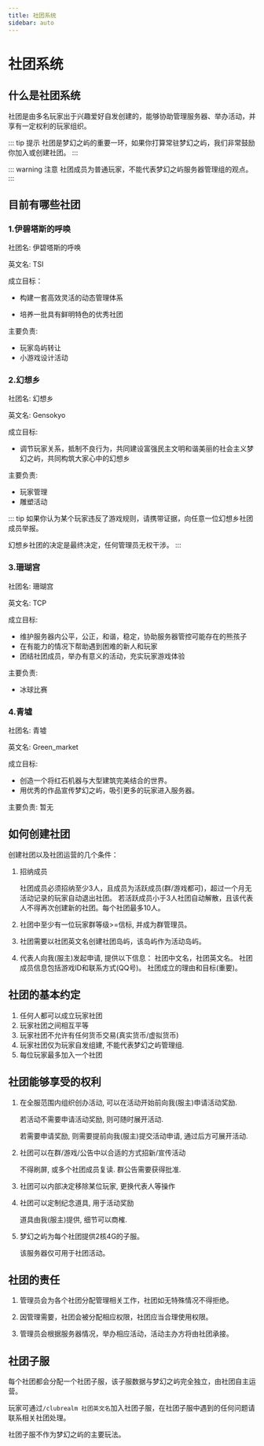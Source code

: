 ```yaml
---
title: 社团系统
sidebar: auto
---
```



# 社团系统

## 什么是社团系统

社团是由多名玩家出于兴趣爱好自发创建的，能够协助管理服务器、举办活动，并享有一定权利的玩家组织。

::: tip 提示
社团是梦幻之屿的重要一环，如果你打算常驻梦幻之屿，我们非常鼓励你加入或创建社团。
:::

::: warning 注意
社团成员为普通玩家，不能代表梦幻之屿服务器管理组的观点。
:::

## 目前有哪些社团

### 1.伊碧塔斯的呼唤
社团名: 伊碧塔斯的呼唤

英文名: TSI

成立目标：
 - 构建一套高效灵活的动态管理体系

 - 培养一批具有鲜明特色的优秀社团

主要负责:
- 玩家岛屿转让
- 小游戏设计活动

### 2.幻想乡
社团名: 幻想乡

英文名: Gensokyo

成立目标:
- 调节玩家关系，抵制不良行为，共同建设富强民主文明和谐美丽的社会主义梦幻之屿，共同构筑大家心中的幻想乡

主要负责:
- 玩家管理
- 雕塑活动

::: tip
如果你认为某个玩家违反了游戏规则，请携带证据，向任意一位幻想乡社团成员举报。

幻想乡社团的决定是最终决定，任何管理员无权干涉。
:::
### 3.珊瑚宫
社团名: 珊瑚宫

英文名: TCP

成立目标:
- 维护服务器内公平，公正，和谐，稳定，协助服务器管控可能存在的熊孩子
- 在有能力的情况下帮助遇到困难的新人和玩家
- 团结社团成员，举办有意义的活动，充实玩家游戏体验

主要负责:
- 冰球比赛
### 4.青墟
社团名: 青墟

英文名: Green_market

成立目标:
- 创造一个将红石机器与大型建筑完美结合的世界。
- 用优秀的作品宣传梦幻之屿，吸引更多的玩家进入服务器。

主要负责: 暂无

## 如何创建社团

创建社团以及社团运营的几个条件：

1. 招纳成员
   
   社团成员必须招纳至少3人，且成员为活跃成员(群/游戏都可)，超过一个月无活动记录的玩家自动退出社团。
   若活跃成员小于3人社团自动解散，且该代表人不得再次创建新的社团。每个社团最多10人。

2. 社团中至少有一位玩家群等级>=信标, 并成为群管理员。
   
3. 社团需要以社团英文名创建社团岛屿，该岛屿作为活动岛屿。
   
4. 代表人向我(服主)发起申请, 提供以下信息：
   社团中文名，社团英文名。
   社团成员信息包括游戏ID和联系方式(QQ号)。
   社团成立的理由和目标(重要)。

## 社团的基本约定

1. 任何人都可以成立玩家社团
2. 玩家社团之间相互平等
3. 玩家社团不允许有任何货币交易(真实货币/虚拟货币)
4. 玩家社团仅为玩家自发组建, 不能代表梦幻之屿管理组.
5. 每位玩家最多加入一个社团

## 社团能够享受的权利

1. 在全服范围内组织创办活动, 可以在活动开始前向我(服主)申请活动奖励.
   
   若活动不需要申请活动奖励, 则可随时展开活动.
   
   若需要申请奖励, 则需要提前向我(服主)提交活动申请, 通过后方可展开活动.

2. 社团可以在群/游戏/公告中以合适的方式招新/宣传活动
   
   不得刷屏, 或多个社团成员复读. 群公告需要获得批准.
   
3. 社团可以内部决定移除某位玩家, 更换代表人等操作
   
4. 社团可以定制纪念道具, 用于活动奖励
   
   道具由我(服主)提供, 细节可以商榷.
5. 梦幻之屿为每个社团提供2核4G的子服。

   该服务器仅可用于社团活动。

## 社团的责任

1. 管理员会为各个社团分配管理相关工作，社团如无特殊情况不得拒绝。

2. 因管理需要，社团会被分配相应权限，社团应当合理使用权限。

3. 管理员会根据服务器情况，举办相应活动，活动主办方将由社团承接。

## 社团子服

每个社团都会分配一个社团子服，该子服数据与梦幻之屿完全独立，由社团自主运营。

玩家可通过`/clubrealm 社团英文名`加入社团子服，在社团子服中遇到的任何问题请联系相关社团处理。

社团子服不作为梦幻之屿的主要玩法。
